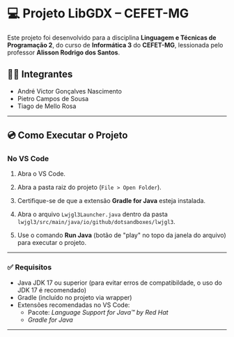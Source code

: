 # 💻 Projeto LibGDX – CEFET-MG

Este projeto foi desenvolvido para a disciplina **Linguagem e Técnicas de Programação 2**, do curso de **Informática 3** do **CEFET-MG**, lessionada pelo professor **Alisson Rodrigo dos Santos**.

## 👨‍💼 Integrantes

- André Victor Gonçalves Nascimento  
- Pietro Campos de Sousa  
- Tiago de Mello Rosa

---

## 💿 Como Executar o Projeto

### No VS Code

1. Abra o VS Code.

2. Abra a pasta raiz do projeto (`File > Open Folder`).

3. Certifique-se de que a extensão **Gradle for Java** esteja instalada.

4. Abra o arquivo `Lwjgl3Launcher.java` dentro da pasta `lwjgl3/src/main/java/io/github/dotsandboxes/lwjgl3`.

5. Use o comando **Run Java** (botão de "play" no topo da janela do arquivo) para executar o projeto.

---

### ✅ Requisitos

- Java JDK 17 ou superior (para evitar erros de compatibildade, o uso do JDK 17 é recomendado) 
- Gradle (incluído no projeto via wrapper)  
- Extensões recomendadas no VS Code:  
  - Pacote: *Language Support for Java™ by Red Hat*  
  - *Gradle for Java*  

---
